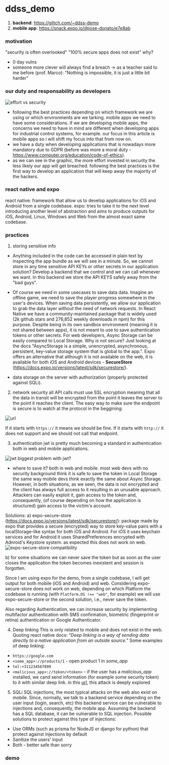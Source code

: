 # ddss_demo

1. **backend**: https://glitch.com/~ddss-demo
2. **mobile app**: https://snack.expo.io/@jose-donato/e7e8ab
 
### **motivation**
"security is often overlooked"
"100% secure apps does not exist" why?
- 0 day vulns
- someone more clever will always find a breach -> as a teacher said to me before (prof. Marco): "Nothing is impossible, it is just a little bit harder"

### **our duty and responsability as developers**
![effort vs security](https://reactnative.dev/docs/assets/d_security_chart.svg)

- following the best practices depending on which framework we are using or which environments are we tarking. mobile apps we need to have some considerations. if we are developing mobile apps, the concerns we need to have in mind are different when developing apps for industrial control systems, for example. our focus in this article is mobile apps so i will shift my focus into that from now on.
- we have a duty when developing applications that is nowadays more mandatory due to GDPR (before was more a moral duty - https://www.computer.org/education/code-of-ethics). 
- as we can see in the graphic, the more effort invested in security the less likely our app will get breached. following the best practices is the first way to develop an application that will keep away the majority of the hackers.

### **react native and expo**

react native: framework that allow us to develop applications for iOS and Android from a single codebase.
expo: tries to take it to the next level introducing another level of abstraction and aims to produce outputs for iOS, Android, Linux, Windows and Web from the almost exact same codebase.

### **practices**

1. storing sensitive info
- Anything included in the code can be accessed in plain text by inspecting the app bundle as we will see in a minute. So, we cannot store in any time sensitive API KEYs or other secrets in our application. solution? Develop a backend that we control and we can call whenever we want. In this backend we store the API KEYS safely away from the "bad guys". 

- Of course we need in some usecases to save data data. Imagine an offline game, we need to save the player progress somewhere in the user's devices. When saving data persistently, we allow our application to grab the data layer without the need of network requests. In React Native we have a community-maintained package that is widely used (2k github stars and 276,852 weekly downloads in npm) for this purpose. Despite being in its own sandbox environment (meaning it is not shared between apps), it is not meant to use to save authentication tokens or other secrets. For web developers, Async Storage can be easily compared to Local Storage. Why is not secure? Just looking at the docs "AsyncStorage is a simple, unencrypted, asynchronous, persistent, key-value storage system that is global to the app.". Expo offers an alternative that although it is not available on the web, it is available for both iOS and Android devices - **SecureStore** (https://docs.expo.io/versions/latest/sdk/securestore/).

- data storage on the server with authorization (properly protected against SQLi).

2. network security
all API calls must use SSL encryption meaning that all the data in transit will be encrypted from the point it leaves the server to the point it reaches the client. The easy way to make sure the endpoint is secure is to watch at the protocol in the beggining:

![url](https://cdn.ttgtmedia.com/rms/onlineimages/networking-basic_url_structure.png)

If it starts with `https://` it means we should be fine. If it starts with `http://` it does not support and we should not call that endpoint.

3. authentication
jwt is pretty much becoming a standard in authentication both in web and mobile applications.

![jwt](https://foreverframe.net/wp-content/uploads/2017/04/jwt-diagram.png)
biggest problem with jwt?
- where to save it? both in web and mobile.
most web devs with no security background think it is safe to save the token in Local Storage the same way mobile devs think exactly the same about Async Storage. However, in both situations, as we seen, the data is not encrypted and the client has always full access to it resulting in an unusable approach. Attackers can easily exploit it, gain access to the token and, consequently, (of course depending on how the application is structured) gain access to the victim's account. 

Solutions: 
a) expo-secure-store (https://docs.expo.io/versions/latest/sdk/securestore/): package made by expo that provides a secure (encrypted) way to store key-value pairs with a localStorage-like syntax for both iOS and Android. For iOS it uses keychain services and for Android it uses SharedPreferences encrypted with Adnroid's Keystore system. as expected this does not work on web.
![expo-secure-store compatibility](https://i.imgur.com/GsJpbRU.png)

b) for some situations we can never save the token but as soon as the user closes the application the token becomes inexistent and session is forgotten. 

Since I am using expo for the demo, from a single codebase, I will get output for both mobile (iOS and Android) and web. Considering expo-secure-store does not work on web, depending on which Platform the codebase is running (with `Platform.OS !== "web"`, for example) we will use expo-secure-store or the second solution, i.e., never save the token.


Also regarding Authentication, we can increase security by implementing multifactor authentication with SMS confirmation, biometric (fingerprint or retina) authentication or Google Authenticator.


4. Deep linking
This is only related to mobile and does not exist in the web.
Quoting react native docs:
*"Deep linking is a way of sending data directly to a native application from an outside source."*
Some examples of deep linking:
- `https://google.com`
- `<some_app>://products/1` - open product 1 in *some_app*
- `tel:+311234567899`
- `<malicious_app>://token/<token>` - if the user has a *malicious_app* installed, we cand send information (for example some security token) to it with similar deep link. in this [url](https://blog.trendmicro.com/trendlabs-security-intelligence/ios-url-scheme-susceptible-to-hijacking/), this attack is deeply explored



5. SQLi
SQL injections, the most typical attacks on the web also exist on mobile. Since, normally, we talk to a backend service depending on the user input (login, search, etc) this backend service can be vulnerable to injections and, consequently, the mobile app. Assuming the backend has a SQL database, it can be vulnerable to SQL injection. Possible solutions to protect against this type of injections:
- Use ORMs (such as prisma for NodeJS or django for python) that protect against injections by default
- Sanitize the users' input
- Both - better safe than sorry

### **demo**

